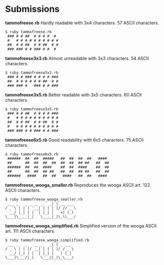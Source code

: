 # Submissions


**tammofreese.rb** Hardly readable with 3x4 characters. 57 ASCII characters.

	$ ruby tammofreese.rb 
	 ### # # ##  # # # #  # 
	 #   # # # # # # # # # #
	 ##  # # ##  # # ##  # #
	 ### ### # # ### # #  #

**tammofreese3x3.rb** Almost unreadable with 3x3 characters. 54 ASCII characters.

	$ ruby tammofreese3x3.rb 
	 ### # # ### # # # # ###
	 ##  # # # # # # ##  # #
	 ### ### #   ### # # ###

**tammofreese3x5.rb** Better readable with 3x5 characters. 60 ASCII characters.

	$ ruby tammofreese3x5.rb 
	 ### # # ##  # # # # ###
	 #   # # # # # # # # # #
	 ##  # # ##  # # ##  # #
	 #   # # # # # # # # # #
	 ### ### # # ### # # ###

**tammofreese6x5.rb** Good readability with 6x5 characters. 75 ASCII characters.

	$ ruby tammofreese6x5.rb 
	 ######  ##  ##  #####   ##  ##  ##  ##   ####  
	 ##      ##  ##  ##  ##  ##  ##  ## ##   ##  ## 
	 ######  ##  ##  ####    ##  ##  ####    ##  ## 
	 ##      ##  ##  ## ##   ##  ##  ## ##   ##  ## 
	 ######   ####   ##  ##   ####   ##  ##   ####  

**tammofreese_wooga_smaller.rb** Reproduces the wooga ASCII art. 122 ASCII characters.

	$ ruby tammofreese_wooga_smaller.rb 
	 ___ _   _ _ __ _   _| | __ ___
	/ _ \ | | | '__| | | | |/ // _ \
	  __/ |_| | |  | |_| |   <| (_)
	\___|\__,_|_|   \__,_|_|\_\\___/

**tammofreese_wooga_simplified.rb** Simplified version of the wooga ASCII art. 111 ASCII characters.

	$ ruby tammofreese_wooga_simplified.rb 
	 ___ _   _   __ _   _| | _ ___ 
	/ _ \ | | |/ __| | | | |/ / _ \
	  __/ |_| | |  | |_| |   | |_| 
	\___|\___/|_|   \___/|_|\_\___/
    
